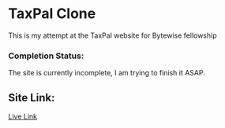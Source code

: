 # TaxPal Clone
This is my attempt at the TaxPal website for Bytewise fellowship

### Completion Status:
The site is currently incomplete, I am trying to finish it ASAP.

## Site Link:
[Live Link](https://mahrukh-adeel.github.io/taxpal-clone/)
